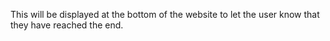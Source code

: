 This will be displayed at the bottom of the website to let the user know that they have reached the end.
